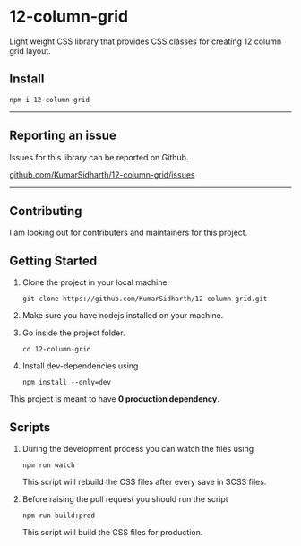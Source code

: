 # 12-column-grid

Light weight CSS library that provides CSS classes for creating 12 column grid layout.

## Install

`npm i 12-column-grid`

---

## Reporting an issue

Issues for this library can be reported on Github.

[github.com/KumarSidharth/12-column-grid/issues](https://github.com/KumarSidharth/12-column-grid/issues)

---

## Contributing

I am looking out for contributers and maintainers for this project.

## Getting Started

1. Clone the project in your local machine.

    `git clone https://github.com/KumarSidharth/12-column-grid.git`

2. Make sure you have nodejs installed on your machine.

3. Go inside the project folder.

    `cd 12-column-grid`

4. Install dev-dependencies using

    `npm install --only=dev`

This project is meant to have **0 production dependency**.

## Scripts

1. During the development process you can watch the files using

    `npm run watch`

    This script will rebuild the CSS files after every save in SCSS files.

2. Before raising the pull request you should run the script

    `npm run build:prod`

    This script will build the CSS files for production.

